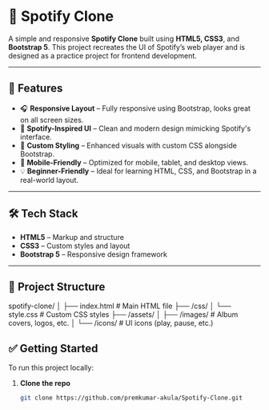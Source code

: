 # 🎵 Spotify Clone

A simple and responsive **Spotify Clone** built using **HTML5, CSS3**, and **Bootstrap 5**. This project recreates the UI of Spotify’s web player and is designed as a practice project for frontend development.

---

## 🚀 Features

- 🎧 **Responsive Layout** – Fully responsive using Bootstrap, looks great on all screen sizes.
- 🎵 **Spotify-Inspired UI** – Clean and modern design mimicking Spotify's interface.
- 🎨 **Custom Styling** – Enhanced visuals with custom CSS alongside Bootstrap.
- 📱 **Mobile-Friendly** – Optimized for mobile, tablet, and desktop views.
- 💡 **Beginner-Friendly** – Ideal for learning HTML, CSS, and Bootstrap in a real-world layout.

---

## 🛠️ Tech Stack

- **HTML5** – Markup and structure
- **CSS3** – Custom styles and layout
- **Bootstrap 5** – Responsive design framework

---

## 📁 Project Structure

spotify-clone/
│
├── index.html # Main HTML file
├── /css/
│ └── style.css # Custom CSS styles
├── /assets/
│ ├── /images/ # Album covers, logos, etc.
│ └── /icons/ # UI icons (play, pause, etc.)


## ✅ Getting Started

To run this project locally:

1. **Clone the repo**
   ```bash
   git clone https://github.com/premkumar-akula/Spotify-Clone.git
